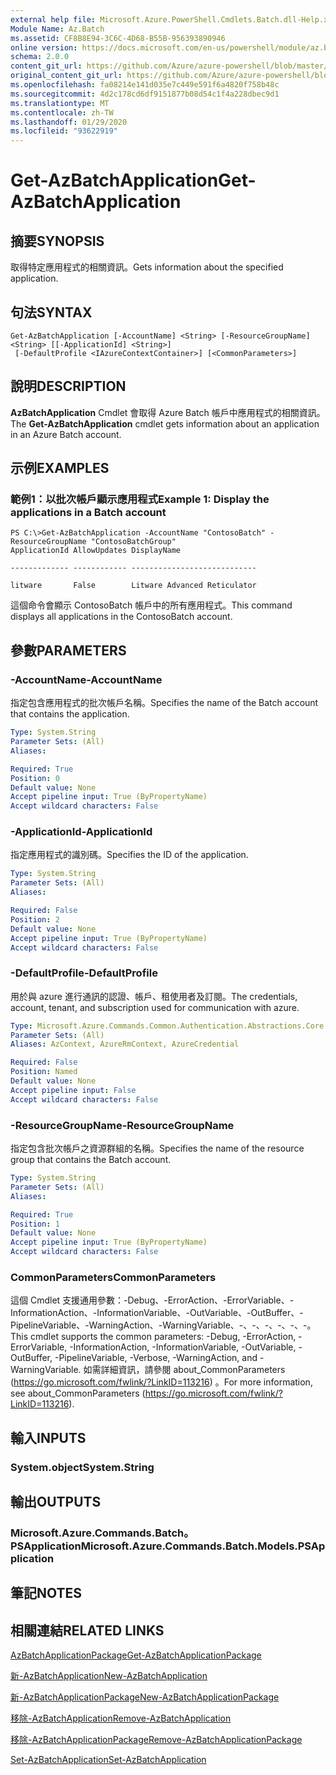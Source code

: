 ```yaml
---
external help file: Microsoft.Azure.PowerShell.Cmdlets.Batch.dll-Help.xml
Module Name: Az.Batch
ms.assetid: CF8B8E94-3C6C-4D68-B55B-956393890946
online version: https://docs.microsoft.com/en-us/powershell/module/az.batch/get-azbatchapplication
schema: 2.0.0
content_git_url: https://github.com/Azure/azure-powershell/blob/master/src/Batch/Batch/help/Get-AzBatchApplication.md
original_content_git_url: https://github.com/Azure/azure-powershell/blob/master/src/Batch/Batch/help/Get-AzBatchApplication.md
ms.openlocfilehash: fa08214e141d035e7c449e591f6a4820f758b48c
ms.sourcegitcommit: 4d2c178cd6df9151877b08d54c1f4a228dbec9d1
ms.translationtype: MT
ms.contentlocale: zh-TW
ms.lasthandoff: 01/29/2020
ms.locfileid: "93622919"
---
```

# <span data-ttu-id="07b75-101">Get-AzBatchApplication</span><span class="sxs-lookup"><span data-stu-id="07b75-101">Get-AzBatchApplication</span></span>

## <span data-ttu-id="07b75-102">摘要</span><span class="sxs-lookup"><span data-stu-id="07b75-102">SYNOPSIS</span></span>
<span data-ttu-id="07b75-103">取得特定應用程式的相關資訊。</span><span class="sxs-lookup"><span data-stu-id="07b75-103">Gets information about the specified application.</span></span>

## <span data-ttu-id="07b75-104">句法</span><span class="sxs-lookup"><span data-stu-id="07b75-104">SYNTAX</span></span>

```
Get-AzBatchApplication [-AccountName] <String> [-ResourceGroupName] <String> [[-ApplicationId] <String>]
 [-DefaultProfile <IAzureContextContainer>] [<CommonParameters>]
```

## <span data-ttu-id="07b75-105">說明</span><span class="sxs-lookup"><span data-stu-id="07b75-105">DESCRIPTION</span></span>
<span data-ttu-id="07b75-106">**AzBatchApplication** Cmdlet 會取得 Azure Batch 帳戶中應用程式的相關資訊。</span><span class="sxs-lookup"><span data-stu-id="07b75-106">The **Get-AzBatchApplication** cmdlet gets information about an application in an Azure Batch account.</span></span>

## <span data-ttu-id="07b75-107">示例</span><span class="sxs-lookup"><span data-stu-id="07b75-107">EXAMPLES</span></span>

### <span data-ttu-id="07b75-108">範例1：以批次帳戶顯示應用程式</span><span class="sxs-lookup"><span data-stu-id="07b75-108">Example 1: Display the applications in a Batch account</span></span>
```
PS C:\>Get-AzBatchApplication -AccountName "ContosoBatch" -ResourceGroupName "ContosoBatchGroup"
ApplicationId AllowUpdates DisplayName

------------- ------------ ----------------------------

litware       False        Litware Advanced Reticulator
```

<span data-ttu-id="07b75-109">這個命令會顯示 ContosoBatch 帳戶中的所有應用程式。</span><span class="sxs-lookup"><span data-stu-id="07b75-109">This command displays all applications in the ContosoBatch account.</span></span>

## <span data-ttu-id="07b75-110">參數</span><span class="sxs-lookup"><span data-stu-id="07b75-110">PARAMETERS</span></span>

### <span data-ttu-id="07b75-111">-AccountName</span><span class="sxs-lookup"><span data-stu-id="07b75-111">-AccountName</span></span>
<span data-ttu-id="07b75-112">指定包含應用程式的批次帳戶名稱。</span><span class="sxs-lookup"><span data-stu-id="07b75-112">Specifies the name of the Batch account that contains the application.</span></span>

```yaml
Type: System.String
Parameter Sets: (All)
Aliases:

Required: True
Position: 0
Default value: None
Accept pipeline input: True (ByPropertyName)
Accept wildcard characters: False
```

### <span data-ttu-id="07b75-113">-ApplicationId</span><span class="sxs-lookup"><span data-stu-id="07b75-113">-ApplicationId</span></span>
<span data-ttu-id="07b75-114">指定應用程式的識別碼。</span><span class="sxs-lookup"><span data-stu-id="07b75-114">Specifies the ID of the application.</span></span>

```yaml
Type: System.String
Parameter Sets: (All)
Aliases:

Required: False
Position: 2
Default value: None
Accept pipeline input: True (ByPropertyName)
Accept wildcard characters: False
```

### <span data-ttu-id="07b75-115">-DefaultProfile</span><span class="sxs-lookup"><span data-stu-id="07b75-115">-DefaultProfile</span></span>
<span data-ttu-id="07b75-116">用於與 azure 進行通訊的認證、帳戶、租使用者及訂閱。</span><span class="sxs-lookup"><span data-stu-id="07b75-116">The credentials, account, tenant, and subscription used for communication with azure.</span></span>

```yaml
Type: Microsoft.Azure.Commands.Common.Authentication.Abstractions.Core.IAzureContextContainer
Parameter Sets: (All)
Aliases: AzContext, AzureRmContext, AzureCredential

Required: False
Position: Named
Default value: None
Accept pipeline input: False
Accept wildcard characters: False
```

### <span data-ttu-id="07b75-117">-ResourceGroupName</span><span class="sxs-lookup"><span data-stu-id="07b75-117">-ResourceGroupName</span></span>
<span data-ttu-id="07b75-118">指定包含批次帳戶之資源群組的名稱。</span><span class="sxs-lookup"><span data-stu-id="07b75-118">Specifies the name of the resource group that contains the Batch account.</span></span>

```yaml
Type: System.String
Parameter Sets: (All)
Aliases:

Required: True
Position: 1
Default value: None
Accept pipeline input: True (ByPropertyName)
Accept wildcard characters: False
```

### <span data-ttu-id="07b75-119">CommonParameters</span><span class="sxs-lookup"><span data-stu-id="07b75-119">CommonParameters</span></span>
<span data-ttu-id="07b75-120">這個 Cmdlet 支援通用參數：-Debug、-ErrorAction、-ErrorVariable、-InformationAction、-InformationVariable、-OutVariable、-OutBuffer、-PipelineVariable、-WarningAction、-WarningVariable、-、-、-、-、-、-。</span><span class="sxs-lookup"><span data-stu-id="07b75-120">This cmdlet supports the common parameters: -Debug, -ErrorAction, -ErrorVariable, -InformationAction, -InformationVariable, -OutVariable, -OutBuffer, -PipelineVariable, -Verbose, -WarningAction, and -WarningVariable.</span></span> <span data-ttu-id="07b75-121">如需詳細資訊，請參閱 about_CommonParameters (https://go.microsoft.com/fwlink/?LinkID=113216) 。</span><span class="sxs-lookup"><span data-stu-id="07b75-121">For more information, see about_CommonParameters (https://go.microsoft.com/fwlink/?LinkID=113216).</span></span>

## <span data-ttu-id="07b75-122">輸入</span><span class="sxs-lookup"><span data-stu-id="07b75-122">INPUTS</span></span>

### <span data-ttu-id="07b75-123">System.object</span><span class="sxs-lookup"><span data-stu-id="07b75-123">System.String</span></span>

## <span data-ttu-id="07b75-124">輸出</span><span class="sxs-lookup"><span data-stu-id="07b75-124">OUTPUTS</span></span>

### <span data-ttu-id="07b75-125">Microsoft.Azure.Commands.Batch。PSApplication</span><span class="sxs-lookup"><span data-stu-id="07b75-125">Microsoft.Azure.Commands.Batch.Models.PSApplication</span></span>

## <span data-ttu-id="07b75-126">筆記</span><span class="sxs-lookup"><span data-stu-id="07b75-126">NOTES</span></span>

## <span data-ttu-id="07b75-127">相關連結</span><span class="sxs-lookup"><span data-stu-id="07b75-127">RELATED LINKS</span></span>

[<span data-ttu-id="07b75-128">AzBatchApplicationPackage</span><span class="sxs-lookup"><span data-stu-id="07b75-128">Get-AzBatchApplicationPackage</span></span>](./Get-AzBatchApplicationPackage.md)

[<span data-ttu-id="07b75-129">新-AzBatchApplication</span><span class="sxs-lookup"><span data-stu-id="07b75-129">New-AzBatchApplication</span></span>](./New-AzBatchApplication.md)

[<span data-ttu-id="07b75-130">新-AzBatchApplicationPackage</span><span class="sxs-lookup"><span data-stu-id="07b75-130">New-AzBatchApplicationPackage</span></span>](./New-AzBatchApplicationPackage.md)

[<span data-ttu-id="07b75-131">移除-AzBatchApplication</span><span class="sxs-lookup"><span data-stu-id="07b75-131">Remove-AzBatchApplication</span></span>](./Remove-AzBatchApplication.md)

[<span data-ttu-id="07b75-132">移除-AzBatchApplicationPackage</span><span class="sxs-lookup"><span data-stu-id="07b75-132">Remove-AzBatchApplicationPackage</span></span>](./Remove-AzBatchApplicationPackage.md)

[<span data-ttu-id="07b75-133">Set-AzBatchApplication</span><span class="sxs-lookup"><span data-stu-id="07b75-133">Set-AzBatchApplication</span></span>](./Set-AzBatchApplication.md)



